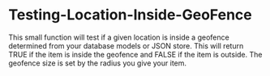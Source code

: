 # Testing-Location-Inside-GeoFence
This small function will test if a given location is inside a geofence determined from your database models or JSON store. This will return TRUE if the item is inside the geofence and FALSE if the item is outside.
The geofence size is set by the radius you give your item. 
